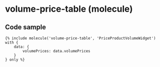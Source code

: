 # volume-price-table (molecule)



## Code sample 

```
{% include molecule('volume-price-table', 'PriceProductVolumeWidget') with {
    data: {
        volumePrices: data.volumePrices
    }
} only %}
```
